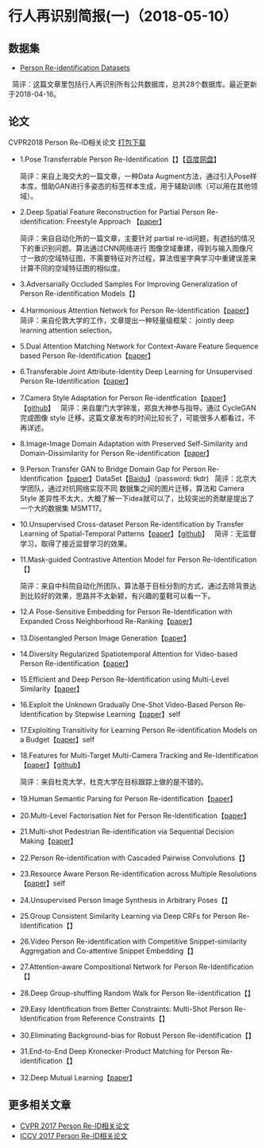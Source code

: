 行人再识别简报(一)（2018-05-10）
=====

数据集
----
* [Person Re-identification Datasets](http://robustsystems.coe.neu.edu/sites/robustsystems.coe.neu.edu/files/systems/projectpages/reiddataset.html)

   简评：这篇文章里包括行人再识别所有公共数据库，总共28个数据库。最近更新于2018-04-16。
  
论文
-----
CVPR2018 Person Re-ID相关论文 [打包下载](https://pan.baidu.com/s/1JUdVwbK_K7yngbF-pYb4xQ)
* 1.Pose Transferrable Person Re-Identification【】【[百度网盘](https://pan.baidu.com/s/1nwFetDZ)】
  
  简评：来自上海交大的一篇文章，一种Data Augment方法，通过引入Pose样本库，借助GAN进行多姿态的标签样本生成，用于辅助训练（可以用在其他领域）。
* 2.Deep Spatial Feature Reconstruction for Partial Person Re-identification: Freestyle Approach 【[paper](https://arxiv.org/abs/1801.00881)】
  
  简评：来自自动化所的一篇文章，主要针对 partial re-id问题，有遮挡的情况下的重识别问题。算法通过CNN网络进行 图像空域重建，得到与输入图像尺寸一致的空域特征图，不需要特征对齐过程，算法借鉴字典学习中重建误差来计算不同的空域特征图的相似度。
* 3.Adversarially Occluded Samples For Improving Generalization of Person Re-identification Models【】
* 4.Harmonious Attention Network for Person Re-Identification【[paper](https://arxiv.org/abs/1802.08122)】
  
  简评：来自伦敦大学的工作，文章提出一种轻量级框架： jointly deep learning attention selection。
* 5.Dual Attention Matching Network for Context-Aware Feature Sequence based Person Re-Identification【[paper](https://arxiv.org/abs/1803.09937)】
* 6.Transferable Joint Attribute-Identity Deep Learning for Unsupervised Person Re-Identification【[paper](https://arxiv.org/abs/1803.09786)】
* 7.Camera Style Adaptation for Person Re-identfication【[paper](https://arxiv.org/abs/1711.10295v1)】【[github](https://github.com/zhunzhong07/CamStyle)】
  
  简评：来自厦门大学钟准，郑良大神参与指导。通过 CycleGAN 完成图像 style 迁移，这篇文章发布的时间比较长了，可能很多人都看过，不再详述。
* 8.Image-Image Domain Adaptation with Preserved Self-Similarity and Domain-Dissimilarity for Person Re-identification【[paper](https://arxiv.org/abs/1711.07027)】
* 9.Person Transfer GAN to Bridge Domain Gap for Person Re-Identification【[paper](https://arxiv.org/abs/1711.08565)】DataSet【[Baidu](https://pan.baidu.com/share/init?surl=tNZdIpT_054ST8syYW1gzw)】（password: tkdr)
  
  简评：北京大学团队，通过对抗网络实现不同 数据集之间的图片迁移，算法和 Camera Style 差异性不太大，大概了解一下idea就可以了，比较突出的贡献是提出了一个大的数据集 MSMT17。
* 10.Unsupervised Cross-dataset Person Re-identification by Transfer Learning of Spatial-Temporal Patterns【[paper](https://arxiv.org/abs/1803.07293)】【[github](https://github.com/ahangchen/TFusion)】
  
  简评：无监督学习，取得了接近监督学习的效果。
* 11.Mask-guided Contrastive Attention Model for Person Re-Identification【】
  
  简评：来自中科院自动化所团队，算法基于目标分割的方式，通过去除背景达到比较好的效果，思路并不太新颖，有兴趣的童鞋可以看一下。
* 12.A Pose-Sensitive Embedding for Person Re-Identification with Expanded Cross Neighborhood Re-Ranking【[paper](https://arxiv.org/abs/1711.10378)】
* 13.Disentangled Person Image Generation【[paper](https://arxiv.org/abs/1712.02621)】
* 14.Diversity Regularized Spatiotemporal Attention for Video-based Person Re-identification【[paper](https://arxiv.org/abs/1803.09882)】
* 15.Efficient and Deep Person Re-Identification using Multi-Level Similarity【[paper](https://arxiv.org/abs/1803.11353)】
* 16.Exploit the Unknown Gradually One-Shot Video-Based Person Re-Identification by Stepwise Learning【[paper](http://xuanyidong.com/publication/cvpr-2018-reid/)】self
* 17.Exploiting Transitivity for Learning Person Re-identification Models on a Budget【[paper](https://core.ac.uk/display/53854596)】self
* 18.Features for Multi-Target Multi-Camera Tracking and Re-Identification【[paper](https://arxiv.org/abs/1803.10859)】【[github](https://github.com/yoon28/SCT4DukeMTMC)】
  
  简评：来自杜克大学，杜克大学在目标跟踪上做的是不错的。
* 19.Human Semantic Parsing for Person Re-identification【[paper](https://arxiv.org/abs/1804.00216)】
* 20.Multi-Level Factorisation Net for Person Re-Identification【[paper](https://arxiv.org/abs/1803.09132)】
* 21.Multi-shot Pedestrian Re-identification via Sequential Decision Making【[paper](https://arxiv.org/abs/1712.07257)】
* 22.Person Re-identification with Cascaded Pairwise Convolutions【】
* 23.Resource Aware Person Re-identification across Multiple Resolutions【[paper](http://home.bharathh.info/pubs/pdfs/WangCVPR2018b.pdf)】self
* 24.Unsupervised Person Image Synthesis in Arbitrary Poses【】
* 25.Group Consistent Similarity Learning via Deep CRFs for Person Re-Identification【】
* 26.Video Person Re-identification with Competitive Snippet-similarity Aggregation and Co-attentive Snippet Embedding【】
* 27.Attention-aware Compositional Network for Person Re-Identification【】
* 28.Deep Group-shuffling Random Walk for Person Re-identification【】
* 29.Easy Identification from Better Constraints: Multi-Shot Person Re-Identification from Reference Constraints【】
* 30.Eliminating Background-bias for Robust Person Re-identification【】
* 31.End-to-End Deep Kronecker-Product Matching for Person Re-identification【】
* 32.Deep Mutual Learning【[paper](https://arxiv.org/abs/1706.00384)】
  
 更多相关文章
 -------
 * [CVPR 2017 Person Re-ID相关论文](https://zhuanlan.zhihu.com/p/29053615)
 * [ICCV 2017 Person Re-ID相关论文](https://zhuanlan.zhihu.com/p/29102474)
 
  

